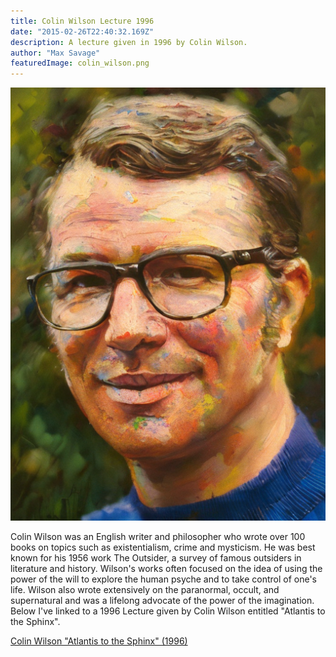 ```yaml
---
title: Colin Wilson Lecture 1996
date: "2015-02-26T22:40:32.169Z"
description: A lecture given in 1996 by Colin Wilson.
author: "Max Savage"
featuredImage: colin_wilson.png
---
```


![Colin Wilson](colin_wilson.png)

Colin Wilson was an English writer and philosopher who wrote over 100 books on topics such as existentialism, crime and mysticism. He was best known for his 1956 work The Outsider, a survey of famous outsiders in literature and history. Wilson's works often focused on the idea of using the power of the will to explore the human psyche and to take control of one's life. Wilson also wrote extensively on the paranormal, occult, and supernatural and was a lifelong advocate of the power of the imagination. Below I've linked to a 1996 Lecture given by Colin Wilson entitled "Atlantis to the Sphinx".

[Colin Wilson "Atlantis to the Sphinx" (1996)](https://youtu.be/9C-syWXNT9U)